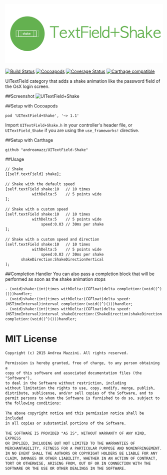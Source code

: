 <p align="center">
  <img src="assets/logo.png"/>
</p>

[![Build Status](https://travis-ci.org/andreamazz/UITextField-Shake.svg)](https://travis-ci.org/andreamazz/UITextField-Shake)
[![Cocoapods](https://cocoapod-badges.herokuapp.com/v/UITextField+Shake/badge.svg)](http://cocoapods.org/?q=summary%3Auitextfield%20name%3Ashake%2A)
[![Coverage Status](https://coveralls.io/repos/andreamazz/UITextField-Shake/badge.svg)](https://coveralls.io/r/andreamazz/UITextField-Shake)
[![Carthage compatible](https://img.shields.io/badge/Carthage-compatible-4BC51D.svg?style=flat)](https://github.com/Carthage/Carthage)

UITextField category that adds a shake animation like the password field of the OsX login screen.

##Screenshot
![UITextField+Shake](https://raw.githubusercontent.com/andreamazz/UITextField-Shake/master/assets/screenshot.gif)

##Setup with Cocoapods
```
pod 'UITextField+Shake', '~> 1.1'
```
Import ```UITextField+Shake.h``` in your controller's header file, or ```UITextField_Shake``` if you are using the `use_frameworks!` directive.

##Setup with Carthage
```
github "andreamazz/UITextField-Shake"
```

##Usage
```objc
// Shake
[[self.textField] shake];

// Shake with the default speed
[self.textField shake:10   // 10 times
            withDelta:5    // 5 points wide
];

// Shake with a custom speed
[self.textField shake:10   // 10 times
            withDelta:5    // 5 points wide
                speed:0.03 // 30ms per shake
];

// Shake with a custom speed and direction
[self.textField shake:10   // 10 times
            withDelta:5    // 5 points wide
                speed:0.03 // 30ms per shake
       shakeDirection:ShakeDirectionVertical
];
```

##Completion Handler
You can also pass a completion block that will be performed as soon as the shake animation stops
```objc
- (void)shake:(int)times withDelta:(CGFloat)delta completion:(void((^)()))handler;
- (void)shake:(int)times withDelta:(CGFloat)delta speed:(NSTimeInterval)interval completion:(void((^)()))handler;
- (void)shake:(int)times withDelta:(CGFloat)delta speed:(NSTimeInterval)interval shakeDirection:(ShakeDirection)shakeDirection completion:(void((^)()))handler;
```

MIT License
==================
	Copyright (c) 2015 Andrea Mazzini. All rights reserved.

	Permission is hereby granted, free of charge, to any person obtaining a
	copy of this software and associated documentation files (the "Software"),
	to deal in the Software without restriction, including
	without limitation the rights to use, copy, modify, merge, publish,
	distribute, sublicense, and/or sell copies of the Software, and to
	permit persons to whom the Software is furnished to do so, subject to
	the following conditions:

	The above copyright notice and this permission notice shall be included
	in all copies or substantial portions of the Software.

	THE SOFTWARE IS PROVIDED "AS IS", WITHOUT WARRANTY OF ANY KIND, EXPRESS
	OR IMPLIED, INCLUDING BUT NOT LIMITED TO THE WARRANTIES OF
	MERCHANTABILITY, FITNESS FOR A PARTICULAR PURPOSE AND NONINFRINGEMENT.
	IN NO EVENT SHALL THE AUTHORS OR COPYRIGHT HOLDERS BE LIABLE FOR ANY
	CLAIM, DAMAGES OR OTHER LIABILITY, WHETHER IN AN ACTION OF CONTRACT,
	TORT OR OTHERWISE, ARISING FROM, OUT OF OR IN CONNECTION WITH THE
	SOFTWARE OR THE USE OR OTHER DEALINGS IN THE SOFTWARE.

